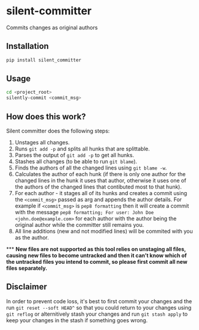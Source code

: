 # silent-committer

Commits changes as original authors

## Installation

```sh
pip install silent_committer
```

## Usage

```sh
cd <project_root>
silently-commit <commit_msg>
```

## How does this work?

Silent committer does the following steps:

1. Unstages all changes.
2. Runs `git add -p` and splits all hunks that are splittable.
3. Parses the output of `git add -p` to get all hunks.
4. Stashes all changes (to be able to run `git blame`).
5. Finds the authors of all the changed lines using `git blame -w`.
6. Calculates the author of each hunk (if there is only one author for the changed lines in the hunk it uses that author,
otherwise it uses one of the authors of the changed lines that contibuted most to that hunk).
7. For each author - it stages all of its hunks and creates a commit using the `<commit_msg>` passed as arg and appends the author details.
For example if `<commit_msg>` is `pep8 formatting` then it will create a commit with the message `pep8 formatting; For user: John Doe <john.doe@example.com>`
for each author with the author being the original author while the committer still remains you.
8. All line additions (new and not modified lines) will be commited with you as the author.

*** **New files are not supported as this tool relies on unstaging all files, causing new files to become untracked and then it can’t know which of the untracked files you intend to commit, so please first commit all new files separately.**

## Disclaimer

In order to prevent code loss, it's best to first commit your changes and the run `git reset --soft HEAD^` so that you could return to your changes
using `git reflog` or alternitively stash your changes and run `git stash apply` to keep your changes in the stash if something goes wrong.
